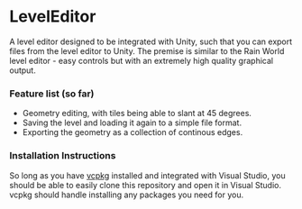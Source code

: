 # LevelEditor

A level editor designed to be integrated with Unity, such that you can export files from the level editor to Unity. The premise is similar to the Rain World level editor - easy controls but with an extremely high quality graphical output.

### Feature list (so far)
- Geometry editing, with tiles being able to slant at 45 degrees.
- Saving the level and loading it again to a simple file format.
- Exporting the geometry as a collection of continous edges.

### Installation Instructions

So long as you have [vcpkg](https://vcpkg.io/) installed and integrated with Visual Studio, you should be able to easily clone this repository and open it in Visual Studio. vcpkg should handle installing any packages you need for you.
